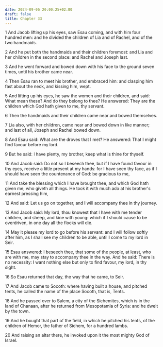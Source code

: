 ```yaml
---
date: 2024-09-06 20:00:25+02:00
draft: false
title: Chapter 33
---
```




1 And Jacob lifting up his eyes, saw Esau coming, and with him four hundred men: and he divided the children of Lia and of Rachel, and of the two handmaids.

2 And he put both the handmaids and their children foremost: and Lia and her children in the second place: and Rachel and Joseph last.

3 And he went forward and bowed down with his face to the ground seven times, until his brother came near.

4 Then Esau ran to meet his brother, and embraced him: and clasping him fast about the neck, and kissing him, wept.

5 And lifting up his eyes, he saw the women and their children, and said: What mean these? And do they belong to thee? He answered: They are the children which God hath given to me, thy servant.

6 Then the handmaids and their children came near and bowed themselves.

7 Lia also, with her children, came near and bowed down in like manner; and last of all, Joseph and Rachel bowed down.

8 And Esau said: What are the droves that I met? He answered: That I might find favour before my lord.

9 But he said: I have plenty, my brother, keep what is thine for thyself.

10 And Jacob said: Do not so I beseech thee, but if I have found favour in thy eyes, receive a little present at my hands: for I have seen thy face, as if I should have seen the countenance of God: be gracious to me,

11 And take the blessing which I have brought thee, and which God hath given me, who giveth all things. He took it with much ado at his brother's earnest pressing him,

12 And said: Let us go on together, and I will accompany thee in thy journey.

13 And Jacob said: My lord, thou knowest that I have with me tender children, and sheep, and kine with young: which if I should cause to be overdriven, in one day all the flocks will die.

14 May it please my lord to go before his servant: and I will follow softly after him, as I shall see my children to be able, until I come to my lord in Seir.

15 Esau answered: I beseech thee, that some of the people, at least, who are with me, may stay to accompany thee in the way. And he said: There is no necessity: I want nothing else but only to find favour, my lord, in thy sight.

16 So Esau returned that day, the way that he came, to Seir.

17 And Jacob came to Socoth: where having built a house, and pitched tents, he called the name of the place Socoth, that is, Tents.

18 And he passed over to Salem, a city of the Sichemites, which is in the land of Chanaan, after he returned from Mesopotamia of Syria: and he dwelt by the town.

19 And he bought that part of the field, in which he pitched his tents, of the children of Hemor, the father of Sichem, for a hundred lambs.

20 And raising an altar there, he invoked upon it the most mighty God of Israel.

